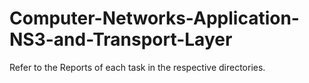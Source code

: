 # Computer-Networks-Application-NS3-and-Transport-Layer

Refer to the Reports of each task in the respective directories.
